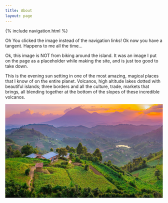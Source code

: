 ```yaml
---
title: About
layout: page
---
```




{% include navigation.html %} 

Oh You clicked the image instead of the navigation links! Ok now you have a tangent.  Happens to me all the time...  


Ok, this image is NOT from biking around the island.  It was an image I put on the page as a placeholder while making the site, and is just too good to take down.  

This is the evening sun setting in one of the most amazing, magical places that I know of on the entire planet.  Volcanos, high altitude lakes dotted with beautiful islands; three borders and all the culture, trade, markets that brings, all blending together at the bottom of the slopes of these incredible volcanos.  



<img src="../images/muhabura.jpg" height="300" title="Muhabura, the guide"><br>
 